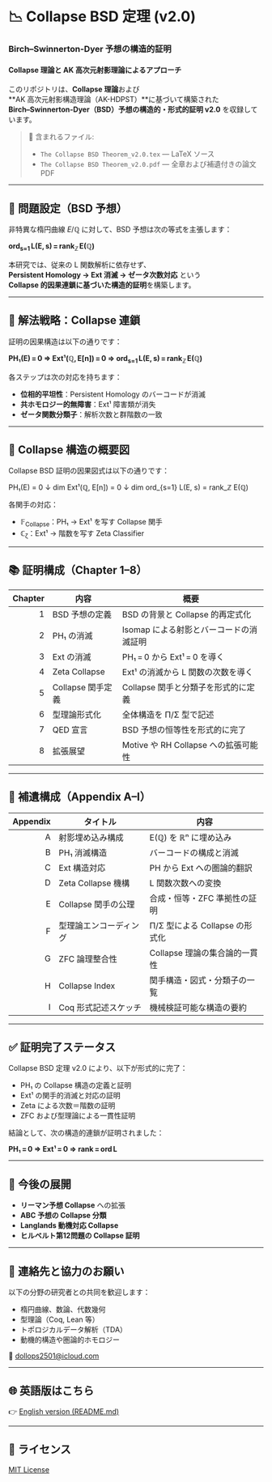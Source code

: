 # 📉 Collapse BSD 定理 (v2.0)
### Birch–Swinnerton-Dyer 予想の構造的証明  
#### Collapse 理論と AK 高次元射影理論によるアプローチ

このリポジトリは、**Collapse 理論**および  
**AK 高次元射影構造理論（AK-HDPST）**に基づいて構築された  
**Birch–Swinnerton-Dyer（BSD）予想の構造的・形式的証明 v2.0** を収録しています。

> 📄 含まれるファイル:  
> - `The Collapse BSD Theorem_v2.0.tex` — LaTeX ソース  
> - `The Collapse BSD Theorem_v2.0.pdf` — 全章および補遺付きの論文 PDF

---

## 🎯 問題設定（BSD 予想）

非特異な楕円曲線 $E/\mathbb{Q}$ に対して、BSD 予想は次の等式を主張します：

**ord<sub>s=1</sub> L(E, s) = rank<sub>ℤ</sub> E(ℚ)**

本研究では、従来の L 関数解析に依存せず、  
**Persistent Homology → Ext 消滅 → ゼータ次数対応** という  
**Collapse 的因果連鎖に基づいた構造的証明**を構築します。

---

## 🧠 解法戦略：Collapse 連鎖

証明の因果構造は以下の通りです：

**PH₁(E) = 0 ⇒ Ext¹(ℚ, E[n]) = 0 ⇒ ord<sub>s=1</sub> L(E, s) = rank<sub>ℤ</sub> E(ℚ)**

各ステップは次の対応を持ちます：

- **位相的平坦性**：Persistent Homology のバーコードが消滅  
- **共ホモロジー的無障害**：Ext¹ 障害類が消失  
- **ゼータ関数分類子**：解析次数と群階数の一致

---

## 🔧 Collapse 構造の概要図

Collapse BSD 証明の因果図式は以下の通りです：

PH₁(E) = 0
↓ dim
Ext¹(ℚ, E[n]) = 0
↓ dim
ord_{s=1} L(E, s) = rank_ℤ E(ℚ)


各関手の対応：

- 𝔽<sub>Collapse</sub>：PH₁ → Ext¹ を写す Collapse 関手  
- ℂ<sub>ζ</sub>：Ext¹ → 階数を写す Zeta Classifier

---

## 📚 証明構成（Chapter 1–8）

| Chapter | 内容 | 概要 |
|--------:|-------|---------|
| 1 | BSD 予想の定義 | BSD の背景と Collapse 的再定式化 |
| 2 | PH₁ の消滅 | Isomap による射影とバーコードの消滅証明 |
| 3 | Ext の消滅 | PH₁ = 0 から Ext¹ = 0 を導く |
| 4 | Zeta Collapse | Ext¹ の消滅から L 関数の次数を導く |
| 5 | Collapse 関手定義 | Collapse 関手と分類子を形式的に定義 |
| 6 | 型理論形式化 | 全体構造を Π/Σ 型で記述 |
| 7 | QED 宣言 | BSD 予想の恒等性を形式的に完了 |
| 8 | 拡張展望 | Motive や RH Collapse への拡張可能性 |

---

## 📑 補遺構成（Appendix A–I）

| Appendix | タイトル | 内容 |
|---------:|----------|------|
| A | 射影埋め込み構成 | E(ℚ) を ℝⁿ に埋め込み |
| B | PH₁ 消滅構造 | バーコードの構成と消滅 |
| C | Ext 構造対応 | PH から Ext への圏論的翻訳 |
| D | Zeta Collapse 機構 | L 関数次数への変換 |
| E | Collapse 関手の公理 | 合成・恒等・ZFC 準拠性の証明 |
| F | 型理論エンコーディング | Π/Σ 型による Collapse の形式化 |
| G | ZFC 論理整合性 | Collapse 理論の集合論的一貫性 |
| H | Collapse Index | 関手構造・図式・分類子の一覧 |
| I | Coq 形式記述スケッチ | 機械検証可能な構造の要約 |

---

## ✅ 証明完了ステータス

Collapse BSD 定理 v2.0 により、以下が形式的に完了：

- PH₁ の Collapse 構造の定義と証明  
- Ext¹ の関手的消滅と対応の証明  
- Zeta による次数＝階数の証明  
- ZFC および型理論による一貫性証明

結論として、次の構造的連鎖が証明されました：

**PH₁ = 0 ⇒ Ext¹ = 0 ⇒ rank = ord L**

---

## 🔭 今後の展開

- **リーマン予想 Collapse** への拡張  
- **ABC 予想の Collapse 分類**  
- **Langlands 動機対応 Collapse**  
- **ヒルベルト第12問題の Collapse 証明**

---

## 📩 連絡先と協力のお願い

以下の分野の研究者との共同を歓迎します：

- 楕円曲線、数論、代数幾何  
- 型理論（Coq, Lean 等）  
- トポロジカルデータ解析（TDA）  
- 動機的構造や圏論的ホモロジー

📧 [dollops2501@icloud.com](mailto:dollops2501@icloud.com)

---

## 🌐 英語版はこちら

👉 [English version (README.md)](https://github.com/Kobayashi2501/Structural-Proof-of-the-BSD-Conjecture-via-AK-Theory/blob/main/README.md)

---

## 📘 ライセンス

[MIT License](https://opensource.org/licenses/MIT)

